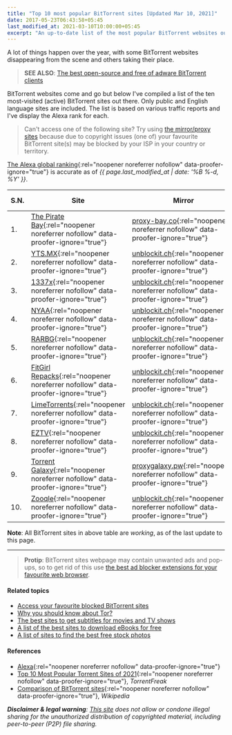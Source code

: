```yaml
---
title: "Top 10 most popular BitTorrent sites [Updated Mar 10, 2021]"
date: 2017-05-23T06:43:58+05:45
last_modified_at: 2021-03-10T10:00:00+05:45
excerpt: "An up-to-date list of the most popular BitTorrent websites out there."
---
```


A lot of things happen over the year, with some BitTorrent websites disappearing from the scene and others taking their place.

> **SEE ALSO**: [The best open-source and free of adware BitTorrent clients](/the-best-open-source-bittorrent-clients/)

BitTorrent websites come and go but below I've compiled a list of the ten most-visited (active) BitTorrent sites out there. Only public and English language sites are included. The list is based on various traffic reports and I've display the Alexa rank for each.

> Can't access one of the following site? Try using [the mirror/proxy sites](/access-your-favourite-blocked-bittorrent-sites/) because due to copyright issues (one of) your favourite BitTorrent site(s) may be blocked by your ISP in your country or territory.

[The Alexa global ranking](https://www.alexa.com/siteinfo){:rel="noopener noreferrer nofollow" data-proofer-ignore="true"} is accurate as of _{{ page.last_modified_at | date: '%B %-d, %Y' }}_.

| S.N. | Site                                                                                                             | Mirror                                                                                                               | Specialization | RSS | Alexa Rank |
| ---- | ---------------------------------------------------------------------------------------------------------------- | -------------------------------------------------------------------------------------------------------------------- | -------------- | --- | ---------- |
| 1.   | [The Pirate Bay](https://thepiratebay.org/){:rel="noopener noreferrer nofollow" data-proofer-ignore="true"}      | [proxy-bay.co](https://proxy-bay.co/){:rel="noopener noreferrer nofollow" data-proofer-ignore="true"}                | -              | Yes | 341        |
| 2.   | [YTS.MX](https://yts.mx/){:rel="noopener noreferrer nofollow" data-proofer-ignore="true"}                        | [unblockit.ch](https://yts.unblockit.ch/){:rel="noopener noreferrer nofollow" data-proofer-ignore="true"}            | Movies         | Yes | 404        |
| 3.   | [1337x](https://1337x.to/){:rel="noopener noreferrer nofollow" data-proofer-ignore="true"}                       | [unblockit.ch](https://1337x.unblockit.ch/){:rel="noopener noreferrer nofollow" data-proofer-ignore="true"}          | -              | No  | 414        |
| 4.   | [NYAA](https://nyaa.si/){:rel="noopener noreferrer nofollow" data-proofer-ignore="true"}                         | [unblockit.ch](http://nyaa.unblockit.ch/){:rel="noopener noreferrer nofollow" data-proofer-ignore="true"}            | Anime          | Yes | 749        |
| 5.   | [RARBG](https://rarbg.to/){:rel="noopener noreferrer nofollow" data-proofer-ignore="true"}                       | [unblockit.ch](https://rarbg.unblockit.ch/){:rel="noopener noreferrer nofollow" data-proofer-ignore="true"}          | -              | Yes | 839        |
| 6.   | [FitGirl Repacks](https://fitgirl-repacks.site/){:rel="noopener noreferrer nofollow" data-proofer-ignore="true"} | [unblockit.ch](https://fitgirlrepacks.unblockit.ch/){:rel="noopener noreferrer nofollow" data-proofer-ignore="true"} | Games          | No  | 2,278      |
| 7.   | [LimeTorrents](https://www.limetorrents.info/){:rel="noopener noreferrer nofollow" data-proofer-ignore="true"}   | [unblockit.ch](https://limetorrents.unblockit.ch/){:rel="noopener noreferrer nofollow" data-proofer-ignore="true"}   | -              | Yes | 2,772      |
| 8.   | [EZTV](https://eztv.re/){:rel="noopener noreferrer nofollow" data-proofer-ignore="true"}                         | [unblockit.ch](https://eztv.unblockit.ch/){:rel="noopener noreferrer nofollow" data-proofer-ignore="true"}           | TV series      | Yes | 3,072      |
| 9.   | [Torrent Galaxy](https://torrentgalaxy.to/){:rel="noopener noreferrer nofollow" data-proofer-ignore="true"}      | [proxygalaxy.pw](https://proxygalaxy.pw/){:rel="noopener noreferrer nofollow" data-proofer-ignore="true"}            | -              | Yes | 4,609      |
| 10.  | [Zooqle](https://zooqle.com/){:rel="noopener noreferrer nofollow" data-proofer-ignore="true"}                    | [unblockit.ch](https://zooqle.unblockit.ch/){:rel="noopener noreferrer nofollow" data-proofer-ignore="true"}         | Search         | Yes | 6,449      |

**Note**: All BitTorrent sites in above table are _working_, as of the last update to this page.

---

> **Protip**: BitTorrent sites webpage may contain unwanted ads and pop-ups, so to get rid of this use [the best ad blocker extensions for your favourite web browser](/the-best-ad-blocker-extensions-for-your-favourite-web-browser-free-and-open-source/).

#### Related topics

- [Access your favourite blocked BitTorrent sites](/access-your-favourite-blocked-bittorrent-sites/)
- [Why you should know about Tor?](/why-you-should-know-about-tor/)
- [The best sites to get subtitles for movies and TV shows](/the-best-sites-to-get-subtitles-for-movies-and-tv-shows/)
- [A list of the best sites to download eBooks for free](/a-list-of-the-best-sites-to-download-ebooks-for-free/)
- [A list of sites to find the best free stock photos](/a-list-of-sites-to-find-the-best-free-stock-photos/)

#### References

- [Alexa](http://www.alexa.com/siteinfo){:rel="noopener noreferrer nofollow" data-proofer-ignore="true"}
- [Top 10 Most Popular Torrent Sites of 2021](https://torrentfreak.com/top-torrent-sites-2021-210103/){:rel="noopener noreferrer nofollow" data-proofer-ignore="true"}, _TorrentFreak_
- [Comparison of BitTorrent sites](http://en.wikipedia.org/wiki/Comparison_of_BitTorrent_sites){:rel="noopener noreferrer nofollow" data-proofer-ignore="true"}, _Wikipedia_

_**Disclaimer & legal warning**: [This site](/) does not allow or condone illegal sharing for the unauthorized distribution of copyrighted material, including peer-to-peer (P2P) file sharing._
